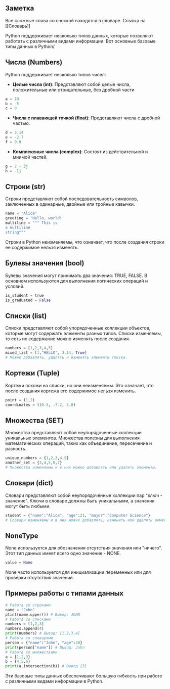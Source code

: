 ## Заметка
Все сложные слова со сноской находятся в словаре. Ссылка на [[Словарь]]

Python поддерживает несколько типов данных, которые позволяют работать с различными видами информации. Вот основные базовые типы данных в Python/

## Числа  (Numbers)
Python поддерживает несколько типов чисел:

+ **Целые числа (int)**: Представляют собой целые числа, положительные или отрицательные, без дробной части
```Python
a = 10
b = -5
c = 0
```
+ **Числа с плавающей точкой (float)**: Представляют числа с дробной частью.
```Python
d = 3.14
e = -2.7
f = 0.0
```
+ **Комплексные числа (complex)**: Состоят из действительной и мнимой частей.
```Python
g = 2 + 3j
h = -1j
```

## Строки (str)
Строки представляют собой последовательность символов, заключенных в одинарные, двойные или тройные кавычки.
```Python
name = "Alice"
greeting = 'Hello, world!'
multiline = """ This is
a multiline
string"""
```
Строки в Python неизменяемы, что означает, что после создания строки ее содержимое нельзя изменять.

## Булевы значения (bool)
Булевы значения могут принимать два значения: TRUE, FALSE. В основном используются для выполнения логических операций и условий.
```Python
is_student = true
is_graduated = False
```
## Списки (list)
Списки представляют собой упорядоченные коллекции объектов, которые могут содержать элементы разных типов. Списки изменяемы, то есть их содержание можно изменять после создания.
```Python
numbers = [1,2,3,4,5]
mixed_list = [1,"HELLO", 3.14, True]
# Можно добавлять, удалять и изменять элементы списка.
```

## Кортежи (Tuple)
Кортежи похожи на списки, но они неизменяемы. Это означает, что после создания кортежа его содержимое нельзя изменить.
```Python
point = (1,2)
coordinates = (10.5, -7.2, 3.8)
```
## Множества (SET)
Множества представляют собой неупорядоченные коллекции уникальных элементов. Множества полезны для выполнения математических операций, таких как объединение, пересечение и разность.
```Python
unique_numbers = {1,2,3,4,5}
another_set = {3,4,5,6,7}
# Множества изменяемы и в них можно добавлять или удалять элементы.
```
## Словари (dict)
Словари представляют собой неупорядоченные коллекции пар "ключ - значение". Ключи в словаре должны быть уникальными, а значения могут быть любыми.
```Python
student = {"name":"Alice", "age":21, "major":"Computer Science"}
# Словари изменяемы и в них можно добавлять, изменять или удалять элменты.
```
## NoneType
None используется для обозначения отсутствия значения или "ничего". Этот тип данных имеет всего одно значение - NONE.
```Python
value = None
```
None часто используется для инициализации переменных или для проверки отсутствия значений.

## Примеры работы с типами данных
```Python
# Работа со строками
name = "John"
ptint(name.upper()) # Вывод: JOHN
# Работа со списками
numbers = [1,2,3]
numbers.append(4)
print(numbers) # Вывод: [1,2,3,4]
# Работа со словарями
person = {"name":"John", "age":30}
print(person["name"]) # Вывод: John
# Работа со множествами
a = {1,2,3}
b = {4,5,6}
print(a.intersection(b)) # Вывод {3}
```
Эти базовые типы данных обеспечивают большую гибкость при работе с различными видами информации в Python.
